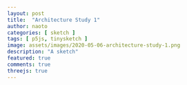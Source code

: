 ```yaml
---
layout: post
title:  "Architecture Study 1"
author: naoto
categories: [ sketch ]
tags: [ p5js, tinysketch ]
image: assets/images/2020-05-06-architecture-study-1.png
description: "A sketch"
featured: true
comments: true
threejs: true
---
```


<div id = "threesketch">
</div>

<script type="module">
// Naoto Hieda
// https://creativecommons.org/licenses/by-sa/3.0/

import { GLTFLoader } from '{{ site.baseurl }}/assets/js/GLTFLoader.js';

const loader = new GLTFLoader().setPath( '{{ site.baseurl }}/assets/models/' );
loader.load( '2020-05-06-architecture-study-1.glb', function ( gltf ) {
  scene.add( gltf.scene );
  render();
});

const rect = document.getElementById('threesketch').getBoundingClientRect();

const scene = new THREE.Scene();
const camera = new THREE.PerspectiveCamera(
  50,
  rect.width / rect.height,
  0.1,
  1000
);

camera.position.set(20, 4, 5);
const renderer = new THREE.WebGLRenderer();
renderer.setClearColor(0xdfdfdf);
renderer.setPixelRatio(window.devicePixelRatio);
renderer.setSize(rect.width, rect.height);
document.getElementById("threesketch").appendChild(renderer.domElement);

const directionalLight = new THREE.DirectionalLight(0xffffff, 0.7);
scene.add(directionalLight);

const ambientLight = new THREE.AmbientLight(0xffffff, 0.5);
scene.add(ambientLight);

function render() {
  requestAnimationFrame(render);

  let timer = Date.now() * 0.001;

  camera.position.x = Math.cos(timer * 0.2) * 20;
  camera.position.z = Math.sin(timer * 0.2) * 20;

  camera.lookAt(scene.position);

  renderer.render(scene, camera);
}
// render();
</script>
